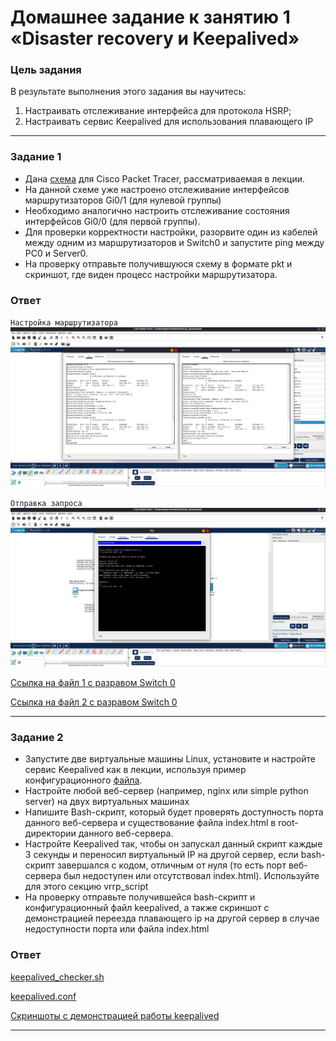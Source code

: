 # Домашнее задание к занятию 1 «Disaster recovery и Keepalived»

### Цель задания
В результате выполнения этого задания вы научитесь:
1. Настраивать отслеживание интерфейса для протокола HSRP;
2. Настраивать сервис Keepalived для использования плавающего IP


------


### Задание 1
- Дана [схема](1/hsrp_advanced.pkt) для Cisco Packet Tracer, рассматриваемая в лекции.
- На данной схеме уже настроено отслеживание интерфейсов маршрутизаторов Gi0/1 (для нулевой группы)
- Необходимо аналогично настроить отслеживание состояния интерфейсов Gi0/0 (для первой группы).
- Для проверки корректности настройки, разорвите один из кабелей между одним из маршрутизаторов и Switch0 и запустите ping между PC0 и Server0.
- На проверку отправьте получившуюся схему в формате pkt и скриншот, где виден процесс настройки маршрутизатора.

### Ответ
`Настройка маршрутизатора`
![Настройка маршрутизатора](https://github.com/SeSloup/Disaster-recovery-Keepalived/blob/main/task1/screenshots/Screenshot%20from%202024-05-19%2019-17-30.png)

`Отправка запроса`
![Отправка запроса](https://github.com/SeSloup/Disaster-recovery-Keepalived/blob/main/task1/screenshots/Screenshot%20from%202024-05-19%2019-17-59.png)

[Ссылка на файл 1 с разравом Switch 0](https://github.com/SeSloup/Disaster-recovery-Keepalived/blob/main/task1/hsrp_advanced_answer_01.pkt)

[Ссылка на файл 2 с разравом Switch 0](https://github.com/SeSloup/Disaster-recovery-Keepalived/blob/main/task1/hsrp_advanced_answer_02.pkt)



------


### Задание 2
- Запустите две виртуальные машины Linux, установите и настройте сервис Keepalived как в лекции, используя пример конфигурационного [файла](1/keepalived-simple.conf).
- Настройте любой веб-сервер (например, nginx или simple python server) на двух виртуальных машинах
- Напишите Bash-скрипт, который будет проверять доступность порта данного веб-сервера и существование файла index.html в root-директории данного веб-сервера.
- Настройте Keepalived так, чтобы он запускал данный скрипт каждые 3 секунды и переносил виртуальный IP на другой сервер, если bash-скрипт завершался с кодом, отличным от нуля (то есть порт веб-сервера был недоступен или отсутствовал index.html). Используйте для этого секцию vrrp_script
- На проверку отправьте получившейся bash-скрипт и конфигурационный файл keepalived, а также скриншот с демонстрацией переезда плавающего ip на другой сервер в случае недоступности порта или файла index.html

### Ответ
[keepalived_checker.sh](https://github.com/SeSloup/Disaster-recovery-Keepalived/blob/main/task2/keepalived_checker.sh)

[keepalived.conf](https://github.com/SeSloup/Disaster-recovery-Keepalived/blob/main/task2/keepalived.conf)

[Скриншоты с демонстрацией работы keepalived](https://github.com/SeSloup/Disaster-recovery-Keepalived/tree/main/task2/screens)

------

